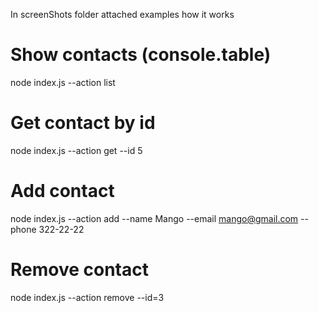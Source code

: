 In screenShots folder attached examples how it works

# Show contacts (console.table)
node index.js --action list

# Get contact by id
node index.js --action get --id 5

# Add contact
node index.js --action add --name Mango --email mango@gmail.com --phone 322-22-22

# Remove contact
node index.js --action remove --id=3
